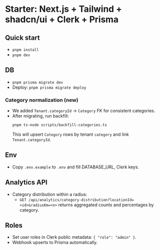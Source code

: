 # Starter: Next.js + Tailwind + shadcn/ui + Clerk + Prisma

## Quick start
- `pnpm install`
- `pnpm dev`

## DB
- `pnpm prisma migrate dev`
- Deploy: `pnpm prisma migrate deploy`

### Category normalization (new)
- We added `Tenant.categoryId` → `Category` FK for consistent categories.
- After migrating, run backfill:
  ```bash
  pnpm ts-node scripts/backfill-categories.ts
  ```
  This will upsert `Category` rows by tenant `category` and link `Tenant.categoryId`.

## Env
- Copy `.env.example` to `.env` and fill DATABASE_URL, Clerk keys.

## Analytics API
- Category distribution within a radius:
  - `GET /api/analytics/category-distribution?locationId=<id>&radiusKm=<n>` returns aggregated counts and percentages by category.

## Roles
- Set user roles in Clerk public metadata: `{ "role": "admin" }`.
- Webhook upserts to Prisma automatically.
